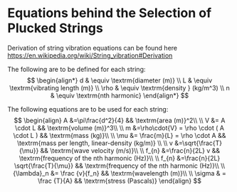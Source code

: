 # Equations behind the Selection of Plucked Strings

Derivation of string vibration equations can be found here https://en.wikipedia.org/wiki/String_vibration#Derivation 

The following are to be defined for each string:
$$
\begin{align*}
d & \equiv \textrm{diameter (m)} \\
L & \equiv \textrm{vibrating length (m)} \\
\rho & \equiv \textrm{density } (kg/m^3) \\
n & \equiv \textrm{nth harmonic}
\end{align*}
$$

The following equations are to be used for each string:
$$
\begin{align}
A &=\pi\frac{d^2}{4} && \textrm{area (m)}^2\\ \\
V &= A \cdot L && \textrm{volume (m)}^3\\ \\
m &=\rho\cdot{V} = \rho \cdot ( A \cdot L ) && \textrm{mass (kg)}\\ \\
\mu &= \frac{m}{L} = \rho \cdot A && \textrm{mass per length, linear-density (kg/m)} \\ \\
v &=\sqrt{\frac{T}{\mu}} && \textrm{wave velocity (m/s)}\\ \\
f_{n} &=\frac{n}{2L} v && \textrm{frequency of the nth harmonic (Hz)}\\ \\
f_{n} &=\frac{n}{2L} \sqrt{\frac{T}{\mu}} && \textrm{frequency of the nth harmonic (Hz)}\\ \\
{\lambda}_n &= \frac {v}{f_n} && \textrm{wavelength (m)}\\ \\
\sigma & = \frac {T}{A} && \textrm{stress (Pascals)}
\end{align}
$$
